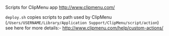 Scripts for ClipMenu app
http://www.clipmenu.com/

`deploy.sh`
copies scripts to path used by ClipMenu
(`/Users/USERNAME/Library/Application Support/ClipMenu/script/action`)
see here for more details:-
http://www.clipmenu.com/help/custom-actions/


